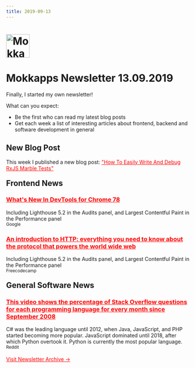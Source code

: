 ```yaml
---
title: 2019-09-13
---
```


<h1><img alt="Mokkapps Logo" class="tl-email-image" data-id="3127146" height="64" src="https://gallery.tinyletterapp.com/e0685327f1e5e8c00319c96a044f50948c434705/images/00e3bcef-d52b-4204-b932-9fb3311dfffc.png" style="width: 64px; max-width: 64px;" width="64" /></h1>

<h1>Mokkapps Newsletter 13.09.2019</h1>

<div>
<p>Finally, I started my own newsletter!</p>

<p>What can you expect:</p>

<ul>
	<li>Be the first who can read my latest blog posts</li>
	<li>Get each week a list of interesting articles about frontend, backend and software development in general</li>
</ul>
</div>

<h2>New Blog Post</h2>

<div>This week I published a new blog post: <a href="https://www.mokkapps.de/blog/how-to-easily-write-and-debug-rxjs-marble-tests/" style="color: red !important;">&quot;How To Easily Write And Debug RxJS Marble Tests&quot;</a></div>

<h2 style="margin-top: 20px;">Frontend News</h2>

<h3><a href="https://developers.google.com/web/updates/2019/09/devtools" style="color: red !important;">What&#39;s New In DevTools for Chrome 78</a></h3>
<span>Including Lighthouse 5.2 in the Audits panel, and Largest Contentful Paint in the Performance panel</span><br />
<small>Google</small>

<h3><a href="https://www.freecodecamp.org/news/http-and-everything-you-need-to-know-about-it/" style="color: red !important;">An introduction to HTTP: everything you need to know about the protocol that powers the world wide web</a></h3>
<span>Including Lighthouse 5.2 in the Audits panel, and Largest Contentful Paint in the Performance panel</span><br />
<small>Freecodecamp</small>

<h2 style="margin-top: 20px;">General Software News</h2>

<h3><a href="https://www.reddit.com/r/programming/comments/d2qrx6/this_video_shows_the_most_popular_programming/" style="color: red !important;">This video shows the percentage of Stack Overflow questions for each programming language for every month since September 2008</a></h3>
<span>C# was the leading language until 2012, when Java, JavaScript, and PHP started becoming more popular. JavaScript dominated until 2018, after which Python overtook it. Python is currently the most popular language.</span><br />
<small>Reddit</small>

<br />
<br />
<a href="https://mokkapps.de/newsletter/" style="color: red !important;">Visit Newsletter Archive &rarr;</a>

